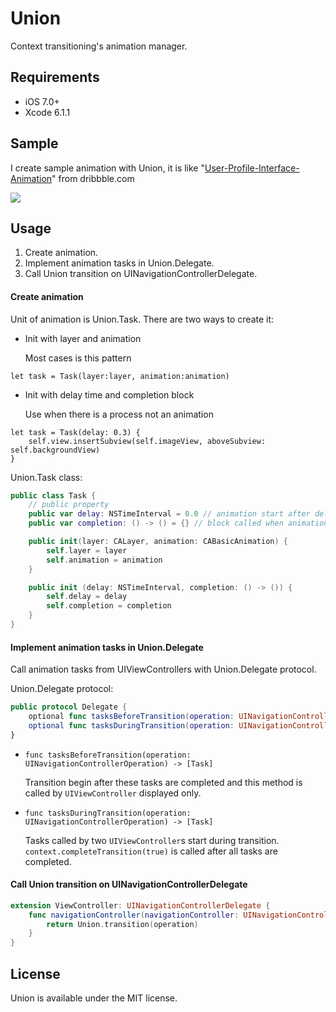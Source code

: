 Union
==========

Context transitioning's animation manager.

Requirements
----------

- iOS 7.0+
- Xcode 6.1.1

Sample
----------

I create sample animation with Union, it is like "[User-Profile-Interface-Animation](https://dribbble.com/shots/1744157-User-Profile-Interface-Animation)" from dribbble.com

![ ](https://raw.github.com/hirohisa/Union/master/Gif/orange.gif)


Usage
----------

1. Create animation.
2. Implement animation tasks in Union.Delegate.
3. Call Union transition on UINavigationControllerDelegate.


#### Create animation

Unit of animation is Union.Task. There are two ways to create it:

- Init with layer and animation

  Most cases is this pattern
```
let task = Task(layer:layer, animation:animation)
```

- Init with delay time and completion block

  Use when there is a process not an animation
```
let task = Task(delay: 0.3) {
    self.view.insertSubview(self.imageView, aboveSubview: self.backgroundView)
}
```


Union.Task class:

```swift
public class Task {
    // public property
    public var delay: NSTimeInterval = 0.0 // animation start after delay time
    public var completion: () -> () = {} // block called when animation is finished

    public init(layer: CALayer, animation: CABasicAnimation) {
        self.layer = layer
        self.animation = animation
    }

    public init (delay: NSTimeInterval, completion: () -> ()) {
        self.delay = delay
        self.completion = completion
    }
}
```

#### Implement animation tasks in Union.Delegate

Call animation tasks from UIViewControllers with Union.Delegate protocol.


Union.Delegate protocol:

```swift
public protocol Delegate {
    optional func tasksBeforeTransition(operation: UINavigationControllerOperation) -> [Task]
    optional func tasksDuringTransition(operation: UINavigationControllerOperation) -> [Task]
}
```

- `func tasksBeforeTransition(operation: UINavigationControllerOperation) -> [Task]`

  Transition begin after these tasks are completed and this method is called by `UIViewController` displayed only.

- `func tasksDuringTransition(operation: UINavigationControllerOperation) -> [Task]`

  Tasks called by two `UIViewController`s start during transition. `context.completeTransition(true)` is called after all tasks are completed.

#### Call Union transition on UINavigationControllerDelegate

```swift
extension ViewController: UINavigationControllerDelegate {
    func navigationController(navigationController: UINavigationController, animationControllerForOperation operation: UINavigationControllerOperation, fromViewController fromVC: UIViewController, toViewController toVC: UIViewController) -> UIViewControllerAnimatedTransitioning? {
        return Union.transition(operation)
    }
}
```

License
----------

Union is available under the MIT license.
